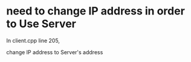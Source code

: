 # need to change IP address in order to Use Server

In client.cpp line 205,

change IP address to Server's address
